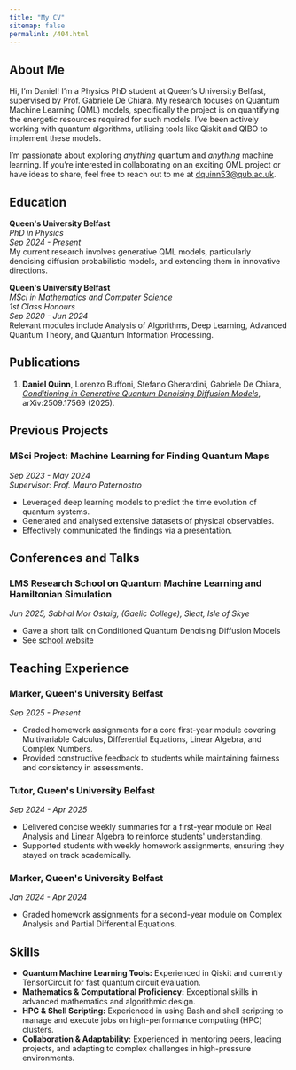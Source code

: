 ```yaml
---
title: "My CV"
sitemap: false
permalink: /404.html
---
```


## About Me 

Hi, I’m Daniel! I’m a Physics PhD student at Queen’s University Belfast, supervised by Prof. Gabriele De Chiara. My research focuses on Quantum Machine Learning (QML) models, specifically the project is on quantifying the energetic resources required for such models. I’ve been actively working with quantum algorithms, utilising tools like Qiskit and QIBO to implement these models.

I’m passionate about exploring *anything* quantum and *anything* machine learning. If you’re interested in collaborating on an exciting QML project or have ideas to share, feel free to reach out to me at [dquinn53@qub.ac.uk](mailto:dquinn53@qub.ac.uk).

## Education

**Queen's University Belfast**  
*PhD in Physics*  
*Sep 2024 - Present*  
My current research involves generative QML models, particularly denoising diffusion probabilistic models, and extending them in innovative directions.  

**Queen's University Belfast**  
*MSci in Mathematics and Computer Science*  
*1st Class Honours*  
*Sep 2020 - Jun 2024*  
Relevant modules include Analysis of Algorithms, Deep Learning, Advanced Quantum Theory, and Quantum Information Processing.

## Publications  

1. **Daniel Quinn**, Lorenzo Buffoni, Stefano Gherardini, Gabriele De Chiara, [*Conditioning in Generative Quantum Denoising Diffusion Models*](https://arxiv.org/abs/2509.17569), arXiv:2509.17569 (2025).

## Previous Projects

### MSci Project: Machine Learning for Finding Quantum Maps  
*Sep 2023 - May 2024*  
*Supervisor: Prof. Mauro Paternostro*

- Leveraged deep learning models to predict the time evolution of quantum systems.  
- Generated and analysed extensive datasets of physical observables.  
- Effectively communicated the findings via a presentation.  

## Conferences and Talks
### LMS Research School on Quantum Machine Learning and Hamiltonian Simulation
*Jun 2025, Sabhal Mor Ostaig, (Gaelic College), Sleat, Isle of Skye*
- Gave a short talk on Conditioned Quantum Denoising Diffusion Models
- See [school website](https://sites.google.com/view/qml-skye/home?authuser=0)

## Teaching Experience

### Marker, Queen's University Belfast  
*Sep 2025 - Present*  

- Graded homework assignments for a core first-year module covering Multivariable Calculus, Differential Equations, Linear Algebra, and Complex Numbers.  
- Provided constructive feedback to students while maintaining fairness and consistency in assessments.

### Tutor, Queen's University Belfast  
*Sep 2024 - Apr 2025*  

- Delivered concise weekly summaries for a first-year module on Real Analysis and Linear Algebra to reinforce students' understanding.  
- Supported students with weekly homework assignments, ensuring they stayed on track academically.  

### Marker, Queen's University Belfast  
*Jan 2024 - Apr 2024*  

- Graded homework assignments for a second-year module on Complex Analysis and Partial Differential Equations.  

## Skills  

- **Quantum Machine Learning Tools:** Experienced in Qiskit and currently TensorCircuit for fast quantum circuit evaluation.  
- **Mathematics & Computational Proficiency:** Exceptional skills in advanced mathematics and algorithmic design.  
- **HPC & Shell Scripting:** Experienced in using Bash and shell scripting to manage and execute jobs on high-performance computing (HPC) clusters.  
- **Collaboration & Adaptability:** Experienced in mentoring peers, leading projects, and adapting to complex challenges in high-pressure environments.  
 
